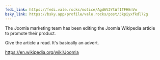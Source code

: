 ```yaml
---
fedi_link: https://fedi.vale.rocks/notice/Agd6VJYtWf1TFHEnVw
bsky_link: https://bsky.app/profile/vale.rocks/post/3kpiyxfkdl72g
---
```


The Joomla marketing team has been editing the Joomla Wikipedia article to promote their product.

Give the article a read. It's basically an advert.

<https://en.wikipedia.org/wiki/Joomla>
